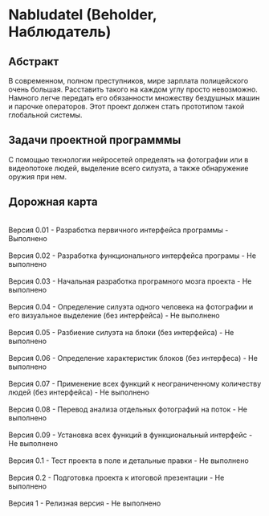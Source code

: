 # Nabludatel (Beholder, Наблюдатель)

<h2>Абстракт</h2>
В современном, полном преступников, мире зарплата полицейского очень большая. Расставить такого на каждом углу просто невозможно. Намного легче передать его обязанности множеству бездушных машин и парочке операторов. Этот проект должен стать прототипом такой глобальной системы.

<h2>Задачи проектной программмы</h2>
	С помощью технологии нейросетей определять на фотографии или в видеопотоке людей, выделение всего силуэта, а также обнаружение оружия при нем.

<h2>Дорожная карта</h2>
	<br>Версия 0.01 - Разработка первичного интерфейса программы - Выполнено</br>
	<br>Версия 0.02 - Разработка функционального интерфейса програмы - Не выполнено</br>
	<br>Версия 0.03 - Начальная разработка програмного мозга проекта - Не выполнено</br>
	<br>Версия 0.04 - Определение силуэта одного человека на фотографии и его визуальное выделение (без интерфейса) - Не выполнено</br>
	<br>Версия 0.05 - Разбиение силуэта на блоки (без интерфейса) - Не выполнено</br>
	<br>Версия 0.06 - Определение характеристик блоков (без интерфеса) - Не выполнено</br>
	<br>Версия 0.07 - Применение всех функций к неограниченному количеству людей (без интерфейса) - Не выполнено</br>
	<br>Версия 0.08 - Перевод анализа отдельных фотографий на поток - Не выполнено</br>
	<br>Версия 0.09 - Установка всех функций в функциональный интерфейс - Не выполнено</br>
	<br>Версия 0.1 - Тест проекта в поле и детальные правки - Не выполнено</br>
	<br>Версия 0.2 - Подготовка проекта к итоговой презентации - Не выполнено</br>
	<br>Версия 1 - Релизная версия - Не выполнено</br>
